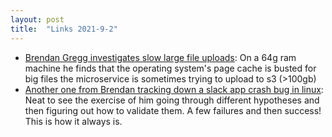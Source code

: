 ```yaml
---
layout: post
title:  "Links 2021-9-2"
---
```


* [Brendan Gregg investigates slow large file uploads](https://www.brendangregg.com/blog/2021-08-30/high-rate-of-paging.html): On a 64g ram machine he finds that the operating system's page cache is busted for big files the microservice is sometimes trying to upload to s3 (>100gb)
* [Another one from Brendan tracking down a slack app crash bug in linux](https://www.brendangregg.com/blog/2021-08-27/slack-crashes-secret-stderr.html): Neat to see the exercise of him going through different hypotheses and then figuring out how to validate them. A few failures and then success! This is how it always is.
